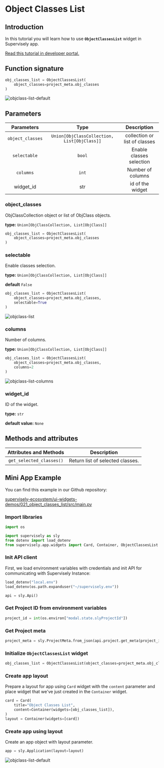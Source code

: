 # Object Classes List

## Introduction

In this tutorial you will learn how to use **`ObjectClassesList`** widget in Supervisely app.

[Read this tutorial in developer portal.](https://developer.supervise.ly/app-development/apps-with-gui/object-classes-list)

## Function signature

```python
obj_classes_list = ObjectClassesList(
    object_classes=project_meta.obj_classes
)
```

![objclass-list-default](https://user-images.githubusercontent.com/79905215/218096273-0a52cc67-0ba8-4886-95a0-660e61d6a4eb.png)

## Parameters

|    Parameters    |                    Type                     |          Description          |
| :--------------: | :-----------------------------------------: | :---------------------------: |
| `object_classes` | `Union[ObjClassCollection, List[ObjClass]]` | collection or list of classes |
|   `selectable`   |                   `bool`                    |   Enable classes selection    |
|    `columns`     |                    `int`                    |       Number of columns       |
|    widget_id     |                     str                     |       id of the widget        |

### object_classes

ObjClassCollection object or list of ObjClass objects.

**type:** `Union[ObjClassCollection, List[ObjClass]]`

```python
obj_classes_list = ObjectClassesList(
    object_classes=project_meta.obj_classes
)
```

### selectable

Enable classes selection.

**type:** `Union[ObjClassCollection, List[ObjClass]]`

**default** `False`

```python
obj_classes_list = ObjectClassesList(
    object_classes=project_meta.obj_classes,
    selectable=True
)
```

![objclass-list](https://user-images.githubusercontent.com/79905215/218092421-a4c996bb-9679-428b-899d-4bb29d570112.png)

### columns

Number of columns.

**type:** `Union[ObjClassCollection, List[ObjClass]]`

```python
obj_classes_list = ObjectClassesList(
    object_classes=project_meta.obj_classes,
    columns=2
)
```

![objclass-list-columns](https://user-images.githubusercontent.com/79905215/218098608-4c22b892-24a0-4b93-8da4-812e0c08d333.png)

### widget_id

ID of the widget.

**type:** `str`

**default value:** `None`

## Methods and attributes

|  Attributes and Methods  | Description                               |
| :----------------------: | ----------------------------------------- |
| `get_selected_classes()` | Return list of selected classes. |

## Mini App Example

You can find this example in our Github repository:

[supervisely-ecosystem/ui-widgets-demos/021_object_classes_list/src/main.py](https://github.com/supervisely-ecosystem/ui-widgets-demos/blob/master/021_object_classes_list/src/main.py)

### Import libraries

```python
import os

import supervisely as sly
from dotenv import load_dotenv
from supervisely.app.widgets import Card, Container, ObjectClassesList
```

### Init API client

First, we load environment variables with credentials and init API for communicating with Supervisely Instance:

```python
load_dotenv("local.env")
load_dotenv(os.path.expanduser("~/supervisely.env"))

api = sly.Api()
```

### Get Project ID from environment variables

```python
project_id = int(os.environ["modal.state.slyProjectId"])
```

### Get Project meta

```python
project_meta = sly.ProjectMeta.from_json(api.project.get_meta(project_id))
```

### Initialize `ObjectClassesList` widget

```python
obj_classes_list = ObjectClassesList(object_classes=project_meta.obj_classes)
```

### Create app layout

Prepare a layout for app using `Card` widget with the `content` parameter and place widget that we've just created in the `Container` widget.

```python
card = Card(
    title="Object Classes List",
    content=Container(widgets=[obj_classes_list]),
)
layout = Container(widgets=[card])
```

### Create app using layout

Create an app object with layout parameter.

```python
app = sly.Application(layout=layout)
```

![objclass-list-default](https://user-images.githubusercontent.com/79905215/218096273-0a52cc67-0ba8-4886-95a0-660e61d6a4eb.png)

